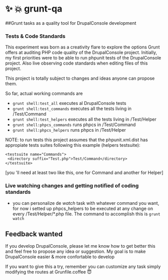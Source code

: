 # :sparkles: :collision: grunt-qa
##Grunt tasks as a quality tool for DrupalConsole development

### Tests & Code Standards
This experiment was born as a creativity flare to explore the options Grunt offers at auditing PHP code quality of the DrupalConsole project.
Initially, my first priorities were to be able to run phpunit tests of the DrupalConsole project. Also live observing code standards when editing files of this project.

This project is totally subject to changes and ideas anyone can propose them.

So far, actual working commands are
 -  `grunt shell:test_all` executes al DrupalConsole tests
 -  `grunt shell:test_commands`  executes all the tests living in /Test/Command
 -  `grunt shell:test_helpers`   executes all the tests living in /Test/Helper
 -  `grunt shell:phpcs_commands` runs phpcs in /Test/Command
 -  `grunt shell:phpcs_helpers`  runs phpcs in /Test/Helper
 
NOTE: to run tests this project assumes that the phpunit.xml.dist has appropiate tests suites following this example (helpers testsuite):
```
<testsuite name="Commands">
 <directory suffix="Test.php">Test/Command</directory>
</testsuite>
```
[you 'll need at least two like this, one for Command and another for Helper]


### Live watching changes and getting notified of coding standards
- you can personalize de *watch* task with whatever command you want, for now i setted up phpcs_helpers to be executed at any change on every /Test/Helper/*.php file. The command to accomplish this is `grunt watch`


## Feedback wanted
If you develop DrupalConsole, please let me know how to get better this and feel free to propose any idea or suggestion.
My goal is to make DrupalConsole easier & more confortable to develop

If you want to give this a try, remember you can customize any task simply modifying the routes at Grunfile.coffee :innocent:


